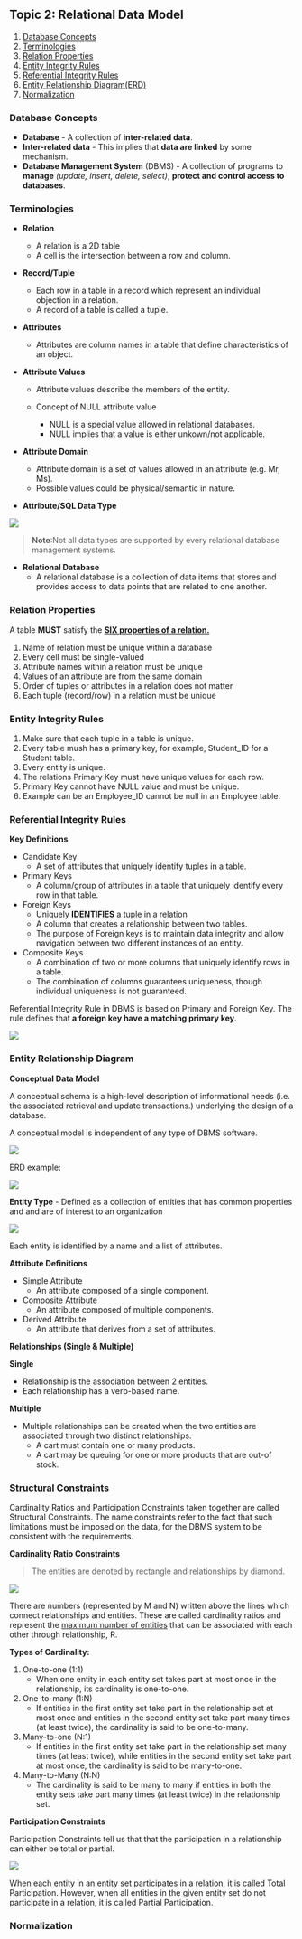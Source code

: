 ## Topic 2: Relational Data Model

1) [Database Concepts](#database-concepts)
2) [Terminologies](#terminologies)
3) [Relation Properties](#relation-properties)
4) [Entity Integrity Rules](#entity-integrity-rules)
5) [Referential Integrity Rules](#referential-integrity-rules)
6) [Entity Relationship Diagram(ERD)](#entity-relationship-diagram)
7) [Normalization](#normalization)

### Database Concepts

- **Database** - A collection of **inter-related data**.
- **Inter-related data** - This implies that **data are linked** by some mechanism.
- **Database Management System** (DBMS) - A collection of programs to **manage** *(update, insert, delete, select)*, **protect and control access to databases**.

### Terminologies

- **Relation** 

    - A relation is a 2D table 
    - A cell is the intersection between a row and column.

- **Record/Tuple**

    - Each row in a table in a record which represent an individual objection in a relation.
    - A record of a table is called a tuple.

- **Attributes** 

    - Attributes are column names in a table that define characteristics of an object.

- **Attribute Values** 

    - Attribute values describe the members of the entity.
    - Concept of NULL attribute value

        - NULL is a special value allowed in relational databases.
        - NULL implies that a value is either unkown/not applicable.

- **Attribute Domain** 

    - Attribute domain is a set of values allowed in an attribute (e.g. Mr, Ms).
    - Possible values could be physical/semantic in nature.

- **Attribute/SQL Data Type** 

![](https://i.imgur.com/bY8Ukkf.png)
>**Note**:Not all data types are supported by every relational database management systems. 

- **Relational Database** 
    - A relational database is a collection of data items that stores and provides access to data points that are related to one another.


### Relation Properties

A table **MUST** satisfy the <u>**SIX properties of a relation.**</u>

1) Name of relation must be unique within a database
2) Every cell must be single-valued
3) Attribute names within a relation must be unique
4) Values of an attribute are from the same domain
5) Order of tuples or attributes in a relation does not matter
6) Each tuple (record/row) in a relation must be unique 

### Entity Integrity Rules

1) Make sure that each tuple in a table is unique.
2) Every table mush has a primary key, for example, Student_ID for a Student table.
3) Every entity is unique.
4) The relations Primary Key must have unique values for each row.
5) Primary Key cannot have NULL value and must be unique.
6) Example can be an Employee_ID cannot be null in an Employee table.

### Referential Integrity Rules

**Key Definitions**
- Candidate Key 
    - A set of attributes that uniquely identify tuples in a table. 
- Primary Keys 
    - A column/group of attributes in a table that uniquely identify every row in that table.
- Foreign Keys 
    - Uniquely <u>**IDENTIFIES**</u> a tuple in a relation
    - A column that creates a relationship between two tables. 
    - The purpose of Foreign keys is to maintain data integrity and allow navigation between two different instances of an entity.
- Composite Keys
    - A combination of two or more columns that uniquely identify rows in a table. 
    - The combination of columns guarantees uniqueness, though individual uniqueness is not guaranteed.

Referential Integrity Rule in DBMS is based on Primary and Foreign Key. The rule defines that **a foreign key have a matching primary key**. 

![](https://i.imgur.com/EAKfPdG.png)

### Entity Relationship Diagram

**Conceptual Data Model**

A conceptual schema is a high-level description of informational needs (i.e. the associated retrieval and update transactions.) underlying the design of a database. 

A conceptual model is independent of any type of DBMS software.

![](https://i.imgur.com/709BeGG.png)

ERD example:

![](https://i.imgur.com/c1RIhVZ.png)

**Entity Type** - Defined as a collection of entities that has common properties and and are of interest to an organization

![](https://i.imgur.com/NqwUHHM.png)

Each entity is identified by a name and a list of attributes.

**Attribute Definitions**

- Simple Attribute
    - An attribute composed of a single component. 
- Composite Attribute
    - An attribute composed of multiple components. 
- Derived Attribute
    - An attribute that derives from a set of attributes.

**Relationships (Single & Multiple)**

**Single**

- Relationship is the association between 2 entities.
- Each relationship has a verb-based name.

**Multiple**

- Multiple relationships can be created when the two entities are associated through two distinct relationships.
    - A cart must contain one or many products.
    - A cart may be queuing for one or more products that are out-of stock.

### Structural Constraints

Cardinality Ratios and Participation Constraints taken together are called Structural Constraints. The name constraints refer to the fact that such limitations must be imposed on the data, for the DBMS system to be consistent with the requirements.

**Cardinality Ratio Constraints**

> The entities are denoted by rectangle and relationships by diamond.

![](https://i.imgur.com/haJ1rrl.png)

There are numbers (represented by M and N) written above the lines which connect relationships and entities. 
These are called cardinality ratios and represent the <u>maximum number of entities</u> that can be associated with each other through relationship, R.

**Types of Cardinality:**

1) One-to-one (1:1)
    - When one entity in each entity set takes part at most once in the relationship, its cardinality is one-to-one.
2) One-to-many (1:N)
    - If entities in the first entity set take part in the relationship set at most once and entities in the second entity set take part many times (at least twice), the cardinality is said to be one-to-many.
3) Many-to-one (N:1) 
    - If entities in the first entity set take part in the relationship set many times (at least twice), while entities in the second entity set take part at most once, the cardinality is said to be many-to-one.
4) Many-to-Many (N:N)
    - The cardinality is said to be many to many if entities in both the entity sets take part many times (at least twice) in the relationship set.

**Participation Constraints**

Participation Constraints tell us that that the participation in a relationship can either be total or partial.

![](https://i.imgur.com/uFM3hJS.png)

When each entity in an entity set participates in a relation, it is called Total Participation. However, when all entities in the given entity set do not participate in a relation, it is called Partial Participation.

### Normalization

